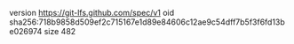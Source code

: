 version https://git-lfs.github.com/spec/v1
oid sha256:718b9858d509ef2c715167e1d89e84606c12ae9c54dff7b5f3f6fd13be026974
size 482

